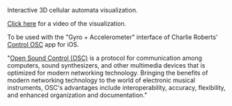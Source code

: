 Interactive 3D cellular automata visualization.

[Click here](https://www.youtube.com/watch?v=mv3hihZ840I) for a video of the visualization.

To be used with the "Gyro + Accelerometer" interface of Charlie Roberts' [Control OSC](http://charlie-roberts.com/Control/) app for iOS.

"[Open Sound Control (OSC)](http://opensoundcontrol.org/introduction-osc) is a protocol for communication among computers, sound synthesizers, and other multimedia devices that is optimized for modern networking technology. Bringing the benefits of modern networking technology to the world of electronic musical instruments, OSC's advantages include interoperability, accuracy, flexibility, and enhanced organization and documentation."
